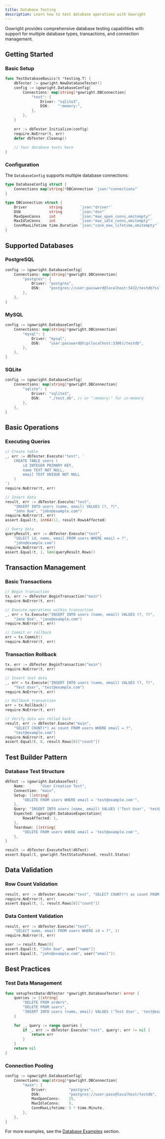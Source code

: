 ```yaml
---
title: Database Testing
description: Learn how to test database operations with Gowright
---
```


Gowright provides comprehensive database testing capabilities with support for multiple database types, transactions, and connection management.

## Getting Started

### Basic Setup

```go
func TestDatabaseBasics(t *testing.T) {
    dbTester := gowright.NewDatabaseTester()
    config := &gowright.DatabaseConfig{
        Connections: map[string]*gowright.DBConnection{
            "test": {
                Driver: "sqlite3",
                DSN:    ":memory:",
            },
        },
    }
    
    err := dbTester.Initialize(config)
    require.NoError(t, err)
    defer dbTester.Cleanup()
    
    // Your database tests here
}
```

### Configuration

The `DatabaseConfig` supports multiple database connections:

```go
type DatabaseConfig struct {
    Connections map[string]*DBConnection `json:"connections"`
}

type DBConnection struct {
    Driver          string        `json:"driver"`
    DSN             string        `json:"dsn"`
    MaxOpenConns    int           `json:"max_open_conns,omitempty"`
    MaxIdleConns    int           `json:"max_idle_conns,omitempty"`
    ConnMaxLifetime time.Duration `json:"conn_max_lifetime,omitempty"`
}
```

## Supported Databases

### PostgreSQL

```go
config := &gowright.DatabaseConfig{
    Connections: map[string]*gowright.DBConnection{
        "postgres": {
            Driver: "postgres",
            DSN:    "postgres://user:password@localhost:5432/testdb?sslmode=disable",
        },
    },
}
```

### MySQL

```go
config := &gowright.DatabaseConfig{
    Connections: map[string]*gowright.DBConnection{
        "mysql": {
            Driver: "mysql",
            DSN:    "user:password@tcp(localhost:3306)/testdb",
        },
    },
}
```

### SQLite

```go
config := &gowright.DatabaseConfig{
    Connections: map[string]*gowright.DBConnection{
        "sqlite": {
            Driver: "sqlite3",
            DSN:    "./test.db", // or ":memory:" for in-memory
        },
    },
}
```

## Basic Operations

### Executing Queries

```go
// Create table
_, err := dbTester.Execute("test", `
    CREATE TABLE users (
        id INTEGER PRIMARY KEY,
        name TEXT NOT NULL,
        email TEXT UNIQUE NOT NULL
    )
`)
require.NoError(t, err)

// Insert data
result, err := dbTester.Execute("test", 
    "INSERT INTO users (name, email) VALUES (?, ?)", 
    "John Doe", "john@example.com")
require.NoError(t, err)
assert.Equal(t, int64(1), result.RowsAffected)

// Query data
queryResult, err := dbTester.Execute("test", 
    "SELECT id, name, email FROM users WHERE email = ?", 
    "john@example.com")
require.NoError(t, err)
assert.Equal(t, 1, len(queryResult.Rows))
```

## Transaction Management

### Basic Transactions

```go
// Begin transaction
tx, err := dbTester.BeginTransaction("main")
require.NoError(t, err)

// Execute operations within transaction
_, err = tx.Execute("INSERT INTO users (name, email) VALUES (?, ?)", 
    "Jane Doe", "jane@example.com")
require.NoError(t, err)

// Commit or rollback
err = tx.Commit()
require.NoError(t, err)
```

### Transaction Rollback

```go
tx, err := dbTester.BeginTransaction("main")
require.NoError(t, err)

// Insert test data
_, err = tx.Execute("INSERT INTO users (name, email) VALUES (?, ?)", 
    "Test User", "test@example.com")
require.NoError(t, err)

// Rollback transaction
err = tx.Rollback()
require.NoError(t, err)

// Verify data was rolled back
result, err := dbTester.Execute("main", 
    "SELECT COUNT(*) as count FROM users WHERE email = ?", 
    "test@example.com")
require.NoError(t, err)
assert.Equal(t, 0, result.Rows[0]["count"])
```

## Test Builder Pattern

### Database Test Structure

```go
dbTest := &gowright.DatabaseTest{
    Name:       "User Creation Test",
    Connection: "main",
    Setup: []string{
        "DELETE FROM users WHERE email = 'test@example.com'",
    },
    Query: "INSERT INTO users (name, email) VALUES ('Test User', 'test@example.com')",
    Expected: &gowright.DatabaseExpectation{
        RowsAffected: 1,
    },
    Teardown: []string{
        "DELETE FROM users WHERE email = 'test@example.com'",
    },
}

result := dbTester.ExecuteTest(dbTest)
assert.Equal(t, gowright.TestStatusPassed, result.Status)
```

## Data Validation

### Row Count Validation

```go
result, err := dbTester.Execute("test", "SELECT COUNT(*) as count FROM users")
require.NoError(t, err)
assert.Equal(t, 1, result.Rows[0]["count"])
```

### Data Content Validation

```go
result, err := dbTester.Execute("test", 
    "SELECT name, email FROM users WHERE id = ?", 1)
require.NoError(t, err)

user := result.Rows[0]
assert.Equal(t, "John Doe", user["name"])
assert.Equal(t, "john@example.com", user["email"])
```

## Best Practices

### Test Data Management

```go
func setupTestData(dbTester *gowright.DatabaseTester) error {
    queries := []string{
        "DELETE FROM orders",
        "DELETE FROM users",
        "INSERT INTO users (name, email) VALUES ('Test User', 'test@example.com')",
    }
    
    for _, query := range queries {
        if _, err := dbTester.Execute("test", query); err != nil {
            return err
        }
    }
    return nil
}
```

### Connection Pooling

```go
config := &gowright.DatabaseConfig{
    Connections: map[string]*gowright.DBConnection{
        "main": {
            Driver:          "postgres",
            DSN:             "postgres://user:pass@localhost/testdb",
            MaxOpenConns:    25,
            MaxIdleConns:    5,
            ConnMaxLifetime: 5 * time.Minute,
        },
    },
}
```

For more examples, see the [Database Examples](/examples/database/) section.